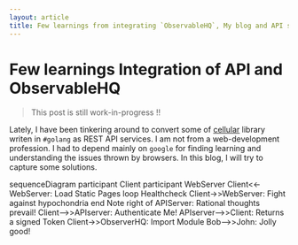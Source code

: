 ```yaml
---
layout: article
title: Few learnings from integrating `ObservableHQ`, My blog and API service
---
```


# Few learnings Integration of API and ObservableHQ 

> This post is still work-in-progress !!

Lately, I have been tinkering around to convert some of <a href="https://github.com/wiless/cellular">cellular</a> library writen in `#golang` as REST API services. I am not from a web-development profession. I had to depend mainly on `google` for finding learning and understanding the issues thrown by browsers. In this blog, I will try to capture some solutions.


<div class="mermaid">
sequenceDiagram
    participant Client
    participant WebServer
    Client<<-WebServer: Load Static Pages
    loop Healthcheck
        Client->>WebServer: Fight against hypochondria
    end
    Note right of APIServer: Rational thoughts <br/>prevail!
    Client-->>APIserver: Authenticate Me!
    APIserver-->>Client: Returns a signed Token
    Client->>ObserverHQ: Import Module
    Bob-->>John: Jolly good!

</div>



